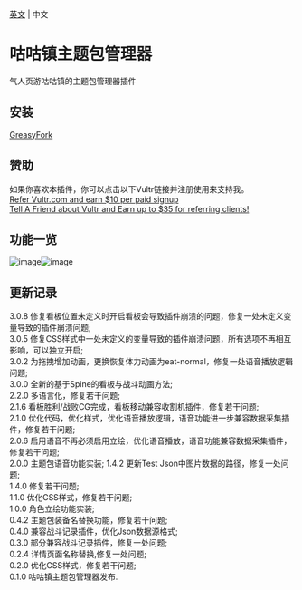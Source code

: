 [英文](README.md) | 中文  
# 咕咕镇主题包管理器
气人页游咕咕镇的主题包管理器插件  

## 安装  
[GreasyFork](https://greasyfork.org/scripts/450204)  

## 赞助    
如果你喜欢本插件，你可以点击以下Vultr链接并注册使用来支持我。    
[Refer Vultr.com and earn $10 per paid signup](https://www.vultr.com/?ref=7365869)  
[Tell A Friend about Vultr and Earn up to $35 for referring clients!](https://www.vultr.com/?ref=9023177-8H)  

## 功能一览

![image](https://user-images.githubusercontent.com/35645329/188587836-b063a430-8b91-466f-829b-ab14457efd49.png)![image](https://user-images.githubusercontent.com/35645329/188587776-dc0ff056-704b-48f1-b803-8c32ffb478f7.png)

## 更新记录
3.0.8 修复看板位置未定义时开启看板会导致插件崩溃的问题，修复一处未定义变量导致的插件崩溃问题;   
3.0.5 修复CSS样式中一处未定义的变量导致的插件崩溃问题，所有选项不再相互影响，可以独立开启;   
3.0.2 为拖拽增加动画，更换恢复体力动画为eat-normal，修复一处语音播放逻辑问题;    
3.0.0 全新的基于Spine的看板与战斗动画方法;   
2.2.0 多语言化，修复若干问题;   
2.1.6 看板胜利/战败CG完成，看板移动兼容收割机插件，修复若干问题;   
2.1.0 优化代码，优化样式，优化语音播放逻辑，语音功能进一步兼容数据采集插件，修复若干问题;   
2.0.6 启用语音不再必须启用立绘，优化语音播放，语音功能兼容数据采集插件，修复若干问题;    
2.0.0 主题包语音功能实装; 
1.4.2 更新Test Json中图片数据的路径，修复一处问题;    
1.4.0 修复若干问题;   
1.1.0 优化CSS样式，修复若干问题;   
1.0.0 角色立绘功能实装;   
0.4.2 主题包装备名替换功能，修复若干问题;   
0.4.0 兼容战斗记录插件，优化Json数据源格式;   
0.3.0 部分兼容战斗记录插件，修复一处问题;   
0.2.4 详情页面名称替换,修复一处问题;   
0.2.0 优化CSS样式，修复若干问题;      
0.1.0 咕咕镇主题包管理器发布.
